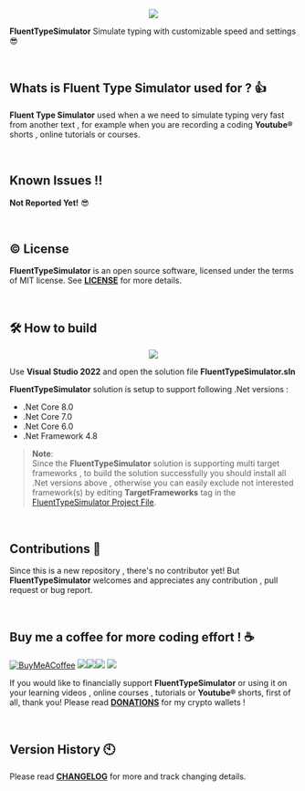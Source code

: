 <p align="center">
 <img src="https://github.com/ShayanFiroozi/FluentTypeSimulator/blob/master/T.ico"
</p>

 
**FluentTypeSimulator** Simulate typing with customizable speed and settings 😎

<br/>


  
 
## Whats is **Fluent Type Simulator** used for ? 👍
**Fluent Type Simulator** used when a we need to simulate typing very fast from another text , for example when you are recording a coding **Youtube®** shorts , online tutorials or courses.


<br/>

## Known Issues ‼ 
 **Not Reported Yet!** 😎

<br/>
 
 ## © License
**FluentTypeSimulator** is an open source software, licensed under the terms of MIT license.
See [**LICENSE**](LICENSE.md) for more details.

<br/>
 
## 🛠 How to build
<p align="center">
<img src="https://img.shields.io/badge/Visual_Studio-5C2D91?style=for-the-badge&logo=visual%20studio&logoColor=white"
</p>
  
Use **Visual Studio 2022** and open the solution file **FluentTypeSimulator.sln**

**FluentTypeSimulator** solution is setup to support following .Net versions :

- .Net Core 8.0
- .Net Core 7.0
- .Net Core 6.0
- .Net Framework 4.8


> **Note**:  
Since the **FluentTypeSimulator** solution is supporting multi target frameworks , to build the solution successfully you should install all .Net versions above , otherwise you can easily exclude not interested framework(s) by editing **TargetFrameworks** tag in the [FluentTypeSimulator Project File](https://github.com/ShayanFiroozi/FluentTypeSimulator/blob/master/FluentTypeSimulator.csproj).

<br/>

   
 
## Contributions 🤝
Since this is a new repository , there's no contributor yet! But **FluentTypeSimulator** welcomes and appreciates any contribution , pull request or bug report.

<br/>  
   
 
## Buy me a coffee for more coding effort ! ☕
[![BuyMeACoffee](https://img.shields.io/badge/Buy%20Me%20a%20Coffee-ffdd00?style=for-the-badge&logo=buy-me-a-coffee&logoColor=black)](https://github.com/ShayanFiroozi/FluentTypeSimulator/blob/master/DONATIONS.md) <a href="https://github.com/ShayanFiroozi/FluentTypeSimulator/blob/master/DONATIONS.md"><img src="https://img.shields.io/badge/Bitcoin-000000?style=for-the-badge&logo=bitcoin&logoColor=white"/></a><a href="https://github.com/ShayanFiroozi/FluentTypeSimulator/blob/master/DONATIONS.md"><img src="https://img.shields.io/badge/tether-168363?style=for-the-badge&logo=tether&logoColor=white"/></a><a href="https://github.com/ShayanFiroozi/FluentTypeSimulator/blob/master/DONATIONS.md"><img src="https://img.shields.io/badge/dogecoin-C2A633?style=for-the-badge&logo=dogecoin&logoColor=white"/></a> <a href="https://github.com/ShayanFiroozi/FluentTypeSimulator/blob/master/DONATIONS.md"><img src="https://img.shields.io/badge/Ethereum-3C3C3D?style=for-the-badge&logo=Ethereum&logoColor=white"/></a>
 
If you would like to financially support **FluentTypeSimulator** or using it on your learning videos , online courses , tutorials or **Youtube®** shorts, first of all, thank you! Please read [**DONATIONS**](DONATIONS.md) for my crypto wallets !

<br/>
 
## Version History 🕙
Please read [**CHANGELOG**](CHANGELOG.md) for more and track changing details.
